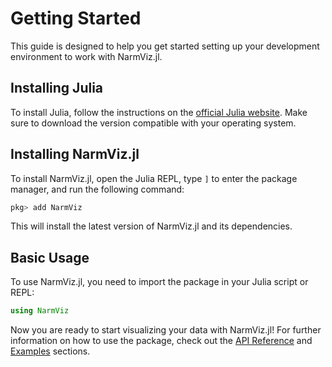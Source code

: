 # Getting Started
This guide is designed to help you get started setting up your development environment to work with NarmViz.jl.

## Installing Julia
To install Julia, follow the instructions on the [official Julia website](https://julialang.org/install/).
Make sure to download the version compatible with your operating system.

## Installing NarmViz.jl
To install NarmViz.jl, open the Julia REPL, type `]` to enter the package manager, and run the following command:
```julia
pkg> add NarmViz
```
This will install the latest version of NarmViz.jl and its dependencies.

## Basic Usage
To use NarmViz.jl, you need to import the package in your Julia script or REPL:
```julia
using NarmViz
```
Now you are ready to start visualizing your data with NarmViz.jl!
For further information on how to use the package, check out the [API Reference](api.md) and [Examples](examples.md) sections.
